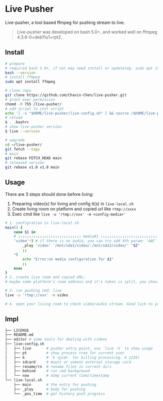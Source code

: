 # Live Pusher

Live-pusher, a tool based ffmpeg for pushing stream to live.

> Live-pusher was developed on bash 5.0+, and worked well on ffmpeg 4.3.6-0+deb11u1+rpt2.

## Install

```bash
# prepare
# required bash 5.0+, if not may need install or update(eg. sudo apt install bash)
bash --version
# install ffmpeg
sudo apt install ffmpeg

# clone repo
git clone https://github.com/Chavin-Chen/live-pusher.git 
# grant exec permission
chomd -R 755 /live-pusher/
# add script to init script
echo '[ -s "$HOME/live-pusher/live-config.sh" ] && source /$HOME/live-pusher/live-config.sh' >>~/.bashrc
# reload
$ . .bashrc
# show live-pusher version
$ live --version

# upgrade
cd ~/live-pusher/
git fetch --tags
# main
git rebase FETCH_HEAD main
# released version
git rebase v1.0 v1.0 main
```

## Usage

There are 3 steps should done before living:

1. Preparing video(s) for living and config it(s) in `live-local.sh`
2. Create living room on platform and copied url like `rtmp://xxxx`
3. Exec cmd like `live -u 'rtmp://xxx' -m <config-media>'`


```bash
# 1. configration in live-local.sh
main() {
    case $1 in
    # ↓↓↓↓↓↓↓↓↓↓↓↓↓↓↓↓↓↓↓↓↓↓↓↓↓↓↓↓↓ media#1 ↓↓↓↓↓↓↓↓↓↓↓↓↓↓↓↓↓↓↓↓↓↓↓↓↓↓↓↓↓
    'video'*) # if there is no audio, you can try add 4th param: 'AAC'
        _play 'video' '/mnt/sda1/video/:/mnt/sda2/video/' "$2"    
        ;;
    *)
        echo "Error:no media configuration for $1"
        ;;
    esac
}
# 2. create live room and copied URL; 
# maybe some platform's room address and it's token is split, you should make sure the url contains access token(if the platform needs)

# 3. run pushing cmd: live
live -u 'rtmp://xxx' -m video

# 4. open your living room to check video/audio stream. Good luck to you
```


## Impl

```bash
├── LICENSE
├── README.md
├── editor # some tools for dealing with videos
├── live-config.sh 
│   ├── live       # pusher entry point, use `live -h` to show usage
│   ├── pt         # show process tree for current user
│   ├── k          # `k <pid>` for killing process(eg. k 1234)
│   ├── sdcard     # mount or unmont external storage card
│   ├── rename/rn  # rename files in current dirs
│   ├── behind     # run cmd background
│   └── now        # dump current time/timestamp
└── live-local.sh
    ├── main       # the entry for pushing
    ├── _play      # body for pushing 
    └── _pos_time  # get history push progress
```
